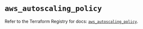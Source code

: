 # `aws_autoscaling_policy`

Refer to the Terraform Registry for docs: [`aws_autoscaling_policy`](https://registry.terraform.io/providers/hashicorp/aws/6.8.0/docs/resources/autoscaling_policy).
